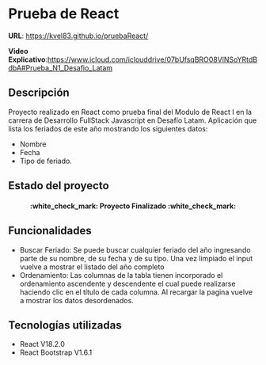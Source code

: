 ﻿# Prueba de React
**URL**: https://kvel83.github.io/pruebaReact/

**Video Explicativo**:https://www.icloud.com/iclouddrive/07bUfsqBRO08VlNSoYRtdBdbA#Prueba_N1_Desafio_Latam

<h2>Descripción</h2>
<p>Proyecto realizado en React como prueba final del Modulo de React I en la carrera de Desarrollo FullStack Javascript en Desafío Latam. Aplicación que lista los feriados de este año mostrando los siguientes datos:

 - Nombre
 - Fecha
 - Tipo de feriado.

<h2>Estado del proyecto</h2>
<h4 align="center"> :white_check_mark: Proyecto Finalizado :white_check_mark:</h4>
<h2>Funcionalidades</h2>

 - Buscar Feriado: Se puede buscar cualquier feriado del año ingresando parte de su nombre, de su fecha y de su tipo. Una vez limpiado el input vuelve a mostrar el listado del año completo
 - Ordenamiento: Las columnas de la tabla tienen incorporado el ordenamiento ascendente y descendente el cual puede realizarse haciendo clic en el título de cada columna. Al recargar la pagina vuelve a mostrar los datos desordenados.
				 
<h2>Tecnologías utilizadas</h2>
 
 - React V18.2.0
 - React Bootstrap V1.6.1

